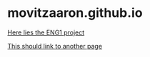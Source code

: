 # movitzaaron.github.io

[Here lies the ENG1 project](ENG1.md)

[This should link to another page](Home.md)
